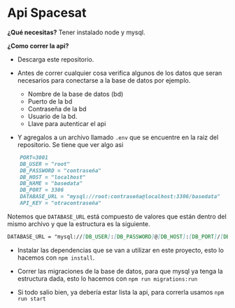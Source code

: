 # Api Spacesat

**¿Qué necesitas?**
Tener instalado node y mysql.

**¿Como correr la api?**

- Descarga este repositorio.
- Antes de correr cualquier cosa verifica algunos de los datos que seran necesarios para conectarse a la base de datos por ejemplo.
	- Nombre de la base de datos (bd) 
	- Puerto de la bd 
	- Contraseña de la bd
	- Usuario de la bd.
	- Llave para autenticar el api

- Y agregalos a un archivo llamado `.env` que se encuentre en la raiz del repositorio. Se tiene que ver algo asi 
```markdown
    PORT=3001
    DB_USER = "root"
    DB_PASSWORD = "contraseña"
    DB_HOST = "localhost"
    DB_NAME = "basedata"
    DB_PORT = 3306
    DATABASE_URL = "mysql://root:contraseña@localhost:3306/basedata"
    API_KEY = "otracontraseña"
```
Notemos que `DATABASE_URL` está compuesto de valores que están dentro del mismo archivo y que la estructura es la siguiente.

```markdown
DATABASE_URL = "mysql://[DB_USER]:[DB_PASSWORD]@[DB_HOST]:[DB_PORT]/[DB_NAME]"
```
- Instalar las dependencias que se van a utilizar en este proyecto, esto lo hacemos con `npm install`.

- Correr las migraciones de la base de datos, para que mysql ya tenga la estructura dada, esto lo hacemos con `npm run migrations:run`
- Si todo salio bien, ya debería estar lista la api, para correrla usamos `npm run start`

